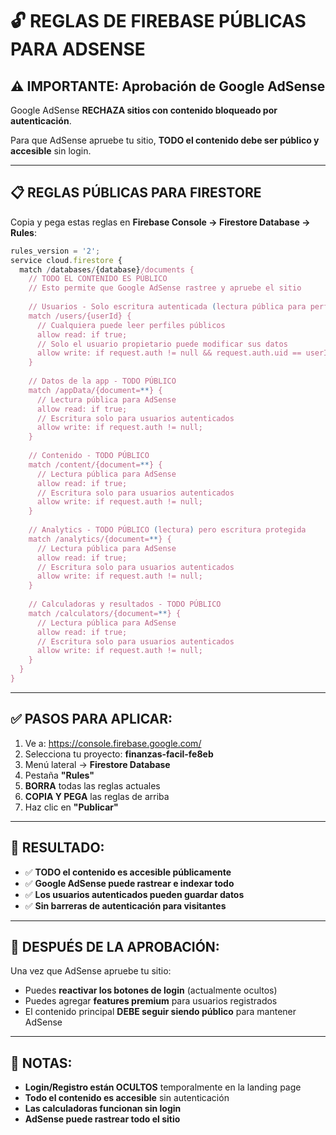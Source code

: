 # 🔓 REGLAS DE FIREBASE PÚBLICAS PARA ADSENSE

## ⚠️ IMPORTANTE: Aprobación de Google AdSense

Google AdSense **RECHAZA sitios con contenido bloqueado por autenticación**.

Para que AdSense apruebe tu sitio, **TODO el contenido debe ser público y accesible** sin login.

---

## 📋 REGLAS PÚBLICAS PARA FIRESTORE

Copia y pega estas reglas en **Firebase Console → Firestore Database → Rules**:

```javascript
rules_version = '2';
service cloud.firestore {
  match /databases/{database}/documents {
    // TODO EL CONTENIDO ES PÚBLICO
    // Esto permite que Google AdSense rastree y apruebe el sitio
    
    // Usuarios - Solo escritura autenticada (lectura pública para perfiles)
    match /users/{userId} {
      // Cualquiera puede leer perfiles públicos
      allow read: if true;
      // Solo el usuario propietario puede modificar sus datos
      allow write: if request.auth != null && request.auth.uid == userId;
    }
    
    // Datos de la app - TODO PÚBLICO
    match /appData/{document=**} {
      // Lectura pública para AdSense
      allow read: if true;
      // Escritura solo para usuarios autenticados
      allow write: if request.auth != null;
    }
    
    // Contenido - TODO PÚBLICO
    match /content/{document=**} {
      // Lectura pública para AdSense
      allow read: if true;
      // Escritura solo para usuarios autenticados
      allow write: if request.auth != null;
    }
    
    // Analytics - TODO PÚBLICO (lectura) pero escritura protegida
    match /analytics/{document=**} {
      // Lectura pública para AdSense
      allow read: if true;
      // Escritura solo para usuarios autenticados
      allow write: if request.auth != null;
    }
    
    // Calculadoras y resultados - TODO PÚBLICO
    match /calculators/{document=**} {
      // Lectura pública para AdSense
      allow read: if true;
      // Escritura solo para usuarios autenticados
      allow write: if request.auth != null;
    }
  }
}
```

---

## ✅ PASOS PARA APLICAR:

1. Ve a: https://console.firebase.google.com/
2. Selecciona tu proyecto: **finanzas-facil-fe8eb**
3. Menú lateral → **Firestore Database**
4. Pestaña **"Rules"**
5. **BORRA** todas las reglas actuales
6. **COPIA Y PEGA** las reglas de arriba
7. Haz clic en **"Publicar"**

---

## 🎯 RESULTADO:

- ✅ **TODO el contenido es accesible públicamente**
- ✅ **Google AdSense puede rastrear e indexar todo**
- ✅ **Los usuarios autenticados pueden guardar datos**
- ✅ **Sin barreras de autenticación para visitantes**

---

## 🔄 DESPUÉS DE LA APROBACIÓN:

Una vez que AdSense apruebe tu sitio:
- Puedes **reactivar los botones de login** (actualmente ocultos)
- Puedes agregar **features premium** para usuarios registrados
- El contenido principal **DEBE seguir siendo público** para mantener AdSense

---

## 📝 NOTAS:

- **Login/Registro están OCULTOS** temporalmente en la landing page
- **Todo el contenido es accesible** sin autenticación
- **Las calculadoras funcionan sin login**
- **AdSense puede rastrear todo el sitio**

